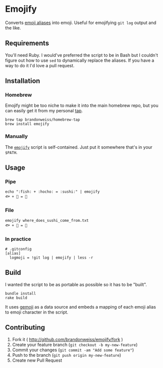 # Emojify

Converts [emoji aliases][emoji aliases] into emoji. Useful for emojifying `git log` output and the like.

## Requirements

You'll need Ruby. I would've preferred the script to be in Bash but I couldn't figure out how to use `sed` to dynamically replace the aliases. If you have a way to do it I'd love a pull request.

## Installation

### Homebrew

Emojify might be too niche to make it into the main homebrew repo, but you can easily get it from my personal [tap][tap].

```shell
brew tap brandonweiss/homebrew-tap
brew install emojify
```

### Manually

The [`emojify`](bin/emojify) script is self-contained. Just put it somewhere that's in your `$PATH`.

## Usage

### Pipe

```shell
echo ":fish: + :hocho: = :sushi:" | emojify
🐟 + 🔪 = 🍣
```

### File

```shell
emojify where_does_sushi_come_from.txt
🐟 + 🔪 = 🍣
```

### In practice

```text
# .gitconfig
[alias]
  logmoji = !git log | emojify | less -r
```

## Build

I wanted the script to be as portable as possible so it has to be "built".

```shell
bundle install
rake build
```

It uses [gemoji][gemoji] as a data source and embeds a mapping of each emoji alias to emoji character in the script.

[emoji aliases]: http://www.emoji-cheat-sheet.com
[tap]: https://github.com/brandonweiss/homebrew-tap
[gemoji]: https://github.com/github/gemoji

## Contributing

1. Fork it ( http://github.com/brandonweiss/emojify/fork )
2. Create your feature branch (`git checkout -b my-new-feature`)
3. Commit your changes (`git commit -am "Add some feature"`)
4. Push to the branch (`git push origin my-new-feature`)
5. Create new Pull Request
